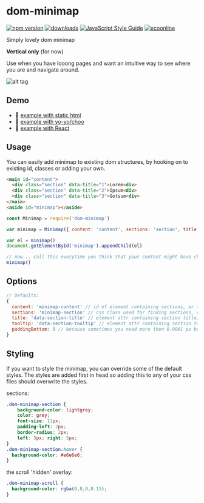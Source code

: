 # dom-minimap 
[![npm version][2]][3] [![downloads][8]][9] [![JavaScript Style Guide](https://img.shields.io/badge/code%20style-standard-brightgreen.svg)](http://standardjs.com/) [![ecoonline](http://img.shields.io/badge/development%20sponsored%20by-ecoonline-green.svg?style=flat-square)](http://ecoonline.no/)

Simply lovely dom minimap

**Vertical only** (for now)

Use when you have looong pages and want an intuitive way to see where you are and navigate around.

![alt tag](https://raw.githubusercontent.com/reminyborg/dom-minimap/master/dom-minimap.gif)

## Demo
- :page_facing_up: [example with static html](http://requirebin.com/?gist=fc5dd3f38c7eef57f4c099b7bafbf9a4)
- :steam_locomotive: [example with yo-yo/choo](http://requirebin.com/?gist=5fb5398f612a208b4ca4854183c5c2d2)
- :high_brightness: [example with React](http://requirebin.com/?gist=d1f74fd4942dc1ffa0c91b54809a3f0e)

## Usage
You can easily add minimap to existing dom structures, by hooking on to existing id, classes or adding your own.
```html
<main id="content">
  <div class="section" data-title="1">Lorem<div>
  <div class="section" data-title="2">Ipsum<div>
  <div class="section" data-title="3">Gotsum<div>
</main>
<aside id="minimap"></aside>
```

```js
const Minimap = require('dom-minimap')

var minimap = Minimap({ content: 'content', sections: 'section', title: 'data-title' })

var el = minimap()
document.getElementById('minimap').appendChild(el)

// now... call this everytime you think that your content might have changed. Its ok... its cheap.
minimap()

```

## Options
```js
// Defaults:
{
  content: 'minimap-content' // id of element containing sections, or the element directly
  sections: 'minimap-section' // css class used for finding sections, or a function (containerElm) => return Array(sections)
  title: 'data-section-title' // element attr containing section title, or a function (sectionElm, px-size) => return title
  tooltip: 'data-section-tooltip' // element attr containing section tooltip, or a function (sectionElm) => return tooltip
  paddingBottom: 0 // because sometimes you need more then 0.0001 px between sections, put <value>px or <value>%
}
```

## Styling

If you want to style the minimap, you can override some of the default styles.
The styles are added first in head so adding this to any of your css files should overwrite the styles.

sections:
```css
.dom-minimap-section {
    background-color: lightgrey;
    color: grey;
    font-size: 11px;
    padding-left: 2px;
    border-radius: 2px;
    left: 5px; right: 5px;
}
.dom-minimap-section:hover {
  background-color: #e6e6e6;
}
```

the scroll 'hidden' overlay:
```css
.dom-minimap-scroll {
  background-color: rgba(0,0,0,0.15);
}
```

[2]: https://img.shields.io/npm/v/dom-minimap.svg?style=flat-square
[3]: https://npmjs.org/package/dom-minimap
[8]: http://img.shields.io/npm/dm/dom-minimap.svg?style=flat-square
[9]: https://npmjs.org/package/dom-minimap
